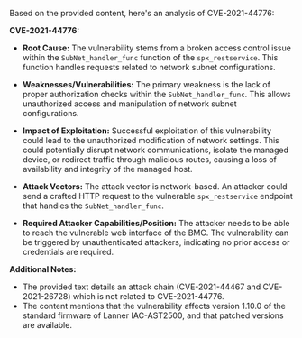 Based on the provided content, here's an analysis of CVE-2021-44776:

**CVE-2021-44776:**

*   **Root Cause:** The vulnerability stems from a broken access control issue within the `SubNet_handler_func` function of the `spx_restservice`. This function handles requests related to network subnet configurations.

*  **Weaknesses/Vulnerabilities:** The primary weakness is the lack of proper authorization checks within the `SubNet_handler_func`. This allows unauthorized access and manipulation of network subnet configurations.

*   **Impact of Exploitation:** Successful exploitation of this vulnerability could lead to the unauthorized modification of network settings. This could potentially disrupt network communications, isolate the managed device, or redirect traffic through malicious routes, causing a loss of availability and integrity of the managed host.

*   **Attack Vectors:** The attack vector is network-based. An attacker could send a crafted HTTP request to the vulnerable `spx_restservice` endpoint that handles the `SubNet_handler_func`.

*   **Required Attacker Capabilities/Position:** The attacker needs to be able to reach the vulnerable web interface of the BMC. The vulnerability can be triggered by unauthenticated attackers, indicating no prior access or credentials are required.

**Additional Notes:**

*   The provided text details an attack chain (CVE-2021-44467 and CVE-2021-26728) which is not related to CVE-2021-44776.
*   The content mentions that the vulnerability affects version 1.10.0 of the standard firmware of Lanner IAC-AST2500, and that patched versions are available.